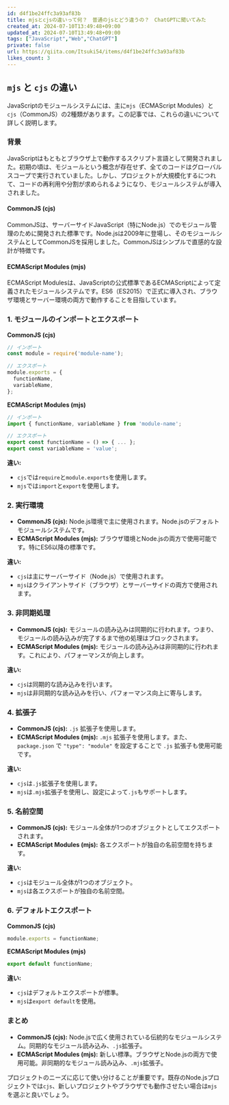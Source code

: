 ```yaml
---
id: d4f1be24ffc3a93af83b
title: mjsとcjsの違いって何？　普通のjsとどう違うの？　ChatGPTに聞いてみた
created_at: 2024-07-10T13:49:48+09:00
updated_at: 2024-07-10T13:49:48+09:00
tags: ["JavaScript","Web","ChatGPT"]
private: false
url: https://qiita.com/Itsuki54/items/d4f1be24ffc3a93af83b
likes_count: 3
---
```


## `mjs` と `cjs` の違い

JavaScriptのモジュールシステムには、主に`mjs`（ECMAScript Modules）と`cjs`（CommonJS）の2種類があります。この記事では、これらの違いについて詳しく説明します。

### 背景

JavaScriptはもともとブラウザ上で動作するスクリプト言語として開発されました。初期の頃は、モジュールという概念が存在せず、全てのコードはグローバルスコープで実行されていました。しかし、プロジェクトが大規模化するにつれて、コードの再利用や分割が求められるようになり、モジュールシステムが導入されました。

#### CommonJS (cjs)
CommonJSは、サーバーサイドJavaScript（特にNode.js）でのモジュール管理のために開発された標準です。Node.jsは2009年に登場し、そのモジュールシステムとしてCommonJSを採用しました。CommonJSはシンプルで直感的な設計が特徴です。

#### ECMAScript Modules (mjs)
ECMAScript Modulesは、JavaScriptの公式標準であるECMAScriptによって定義されたモジュールシステムです。ES6（ES2015）で正式に導入され、ブラウザ環境とサーバー環境の両方で動作することを目指しています。

### 1. モジュールのインポートとエクスポート

**CommonJS (cjs)**
```javascript
// インポート
const module = require('module-name');

// エクスポート
module.exports = {
  functionName,
  variableName,
};
```

**ECMAScript Modules (mjs)**
```javascript
// インポート
import { functionName, variableName } from 'module-name';

// エクスポート
export const functionName = () => { ... };
export const variableName = 'value';
```

**違い:**
- `cjs`では`require`と`module.exports`を使用します。
- `mjs`では`import`と`export`を使用します。

### 2. 実行環境

- **CommonJS (cjs):** Node.js環境で主に使用されます。Node.jsのデフォルトモジュールシステムです。
- **ECMAScript Modules (mjs):** ブラウザ環境とNode.jsの両方で使用可能です。特にES6以降の標準です。

**違い:**
- `cjs`は主にサーバーサイド（Node.js）で使用されます。
- `mjs`はクライアントサイド（ブラウザ）とサーバーサイドの両方で使用されます。

### 3. 非同期処理

- **CommonJS (cjs):** モジュールの読み込みは同期的に行われます。つまり、モジュールの読み込みが完了するまで他の処理はブロックされます。
- **ECMAScript Modules (mjs):** モジュールの読み込みは非同期的に行われます。これにより、パフォーマンスが向上します。

**違い:**
- `cjs`は同期的な読み込みを行います。
- `mjs`は非同期的な読み込みを行い、パフォーマンス向上に寄与します。

### 4. 拡張子

- **CommonJS (cjs):** `.js` 拡張子を使用します。
- **ECMAScript Modules (mjs):** `.mjs` 拡張子を使用します。また、`package.json` で `"type": "module"` を設定することで `.js` 拡張子も使用可能です。

**違い:**
- `cjs`は`.js`拡張子を使用します。
- `mjs`は`.mjs`拡張子を使用し、設定によって`.js`もサポートします。

### 5. 名前空間

- **CommonJS (cjs):** モジュール全体が1つのオブジェクトとしてエクスポートされます。
- **ECMAScript Modules (mjs):** 各エクスポートが独自の名前空間を持ちます。

**違い:**
- `cjs`はモジュール全体が1つのオブジェクト。
- `mjs`は各エクスポートが独自の名前空間。

### 6. デフォルトエクスポート

**CommonJS (cjs)**
```javascript
module.exports = functionName;
```

**ECMAScript Modules (mjs)**
```javascript
export default functionName;
```

**違い:**
- `cjs`はデフォルトエクスポートが標準。
- `mjs`は`export default`を使用。

### まとめ

- **CommonJS (cjs):** Node.jsで広く使用されている伝統的なモジュールシステム。同期的なモジュール読み込み、`.js`拡張子。
- **ECMAScript Modules (mjs):** 新しい標準。ブラウザとNode.jsの両方で使用可能。非同期的なモジュール読み込み、`.mjs`拡張子。

プロジェクトのニーズに応じて使い分けることが重要です。既存のNode.jsプロジェクトでは`cjs`、新しいプロジェクトやブラウザでも動作させたい場合は`mjs`を選ぶと良いでしょう。

